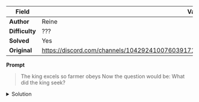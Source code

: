 |Field|Value|
|---|---|
|**Author**|Reine|
|**Difficulty**|???|
|**Solved**|Yes|
|**Original**|https://discord.com/channels/1042924100760391710/1110625554476040323/1142783675801538580|

**Prompt**
> The king excels so farmer obeys
> Now the question would be:
> What did the king seek? 

<details>
<summary>Solution</summary>
  
TO BE STUDIED
</details>

